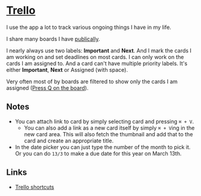# [Trello](https://trello.com)
I use the app a lot to track various ongoing things I have in my life.

I share many boards I have [publically](../../sharing/my-trello.md).

I nearly always use two labels: __Important__ and __Next__. And I mark the cards I am working on and set deadlines on most cards. I can only work on the cards I am assigned to. And a card can't have multiple priority labels. It's either __Important__, __Next__ or Assigned (with space).

Very often most of by boards are filtered to show only the cards I am assigned ([Press Q on the board](https://trello.com/shortcuts)).

## Notes
- You can attach link to card by simply selecting card and pressing `⌘ + V`.
	- You can also add a link as a new card itself by simply `⌘ + V`ing in the new card area. This will also fetch the thumbnail and add that to the card and create an appropriate title.
- In the date picker you can just type the number of the month to pick it. Or you can do `13/3` to make a due date for this year on March 13th.

## Links
- [Trello shortcuts](https://trello.com/shortcuts)